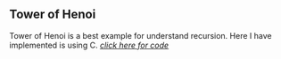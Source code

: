 <h2>Tower of Henoi</h2>
<p>Tower of Henoi is a best example for understand recursion. Here I have implemented is using C. <i><a href="https://github.com/milansonagra/My-Data-Stuctures-and-Algorithm/blob/master/Tower%20Of%20Henoi/TowerOfHenoi.c">click here for code</a></i></p>
